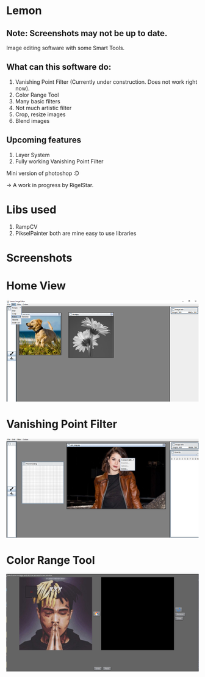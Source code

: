 # Lemon

## Note: Screenshots may not be up to date.

Image editing software with some Smart Tools.

## What can this software do:
1. Vanishing Point Filter (Currently under construction. Does not work right now).
2. Color Range Tool
3. Many basic filters
4. Not much artistic filter
5. Crop, resize images
6. Blend images

## Upcoming features
1. Layer System
2. Fully working Vanishing Point Filter

Mini version of photoshop :D

-> A work in progress by RigelStar.

# Libs used
1. RampCV
2. PikselPainter
both are mine easy to use libraries

# Screenshots

# Home View
![pic1](icons/scrnshot/scrns1c.png)

# Vanishing Point Filter
![pic2](icons/scrnshot/scrns2c.png)

# Color Range Tool
![pic3](icons/scrnshot/scrns3c.png)
